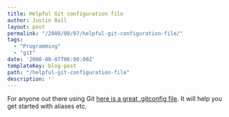 ```yaml
---
title: Helpful Git configuration file
author: Justin Ball
layout: post
permalink: "/2008/08/07/helpful-git-configuration-file/"
tags:
  - "Programming"
  - "git"
date: '2008-08-07T06:00:00Z'
templateKey: blog-post
path: "/helpful-git-configuration-file"
description: ''
---
```


For anyone out there using Git [here is a great .gitconfig file][1]. It will help you get started with aliases etc.

 [1]: http://snakesgemscoffee.blogspot.com/2007/11/my-gitconfig.html
